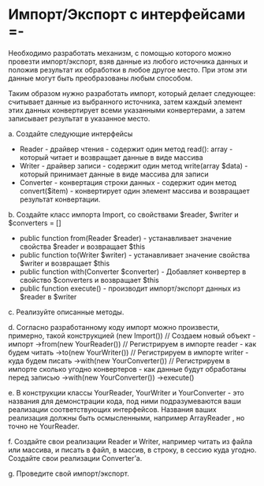 # Импорт/Экспорт с интерфейсами =-

Необходимо разработать механизм, с помощью которого можно провезти импорт/экспорт, взяв данные из
любого источника данных и положив результат их обработки в любое другое место. При этом эти данные могут
быть преобразованы любым способом.

Таким образом нужно разработать импорт, который делает следующее: считывает данные из выбранного
источника, затем каждый элемент этих данных конвертирует всеми указанными конвертерами, а затем записывает
результат в указанное место.

a. Создайте следующие интерфейсы
- Reader - драйвер чтения - содержит один метод read(): array - который читает и возвращает
данные в виде массива
- Writer - драйвер записи - содержит один метод write(array $data) - который принимает
данные в виде массива для записи
- Converter - конвертация строки данных - содержит один метод convert($item) - конвертирует
один элемент массива и возвращает результат конвертации.

b. Создайте класс импорта Import, со свойствами $reader, $writer и $converters = []
- public function from(Reader $reader) - устанавливает значение свойства $reader и возвращает
$this
- public function to(Writer $writer) - устанавливает значение свойства $writer и возвращает
$this
- public function with(Converter $converter) - Добавляет конвертер в свойство $converters и
возвращает $this
- public function execute() - производит импорт/экспорт данных из $reader в $writer

c. Реализуйте описанные методы.

d. Согласно разработанному коду импорт можно произвести, примерно, такой конструкцией
(new Import()) // Создаем новый объект - импорт
->from(new YourReader()) // Регистрируем в импорте reader - как будем читать
->to(new YourWriter()) // Регистрируем в импорте writer - куда будем писать
->with(new YourConverter()) // Регистрируем в импорте сколько угодно конвертеров - как
данные будут обработаны перед записью
->with(new YourConverter())
->execute()

e. В конструкции классы YourReader, YourWriter и YourConverter - это названия для демонстрации
кода, под ними подразумеваются ваши реализации соответствующих интерфейсов. Названия
ваших реализация должны быть осмысленными, например ArrayReader , но точно не YourReader.

f. Создайте свои реализации Reader и Writer, например читать из файла или массива, и писать в
файл, в массив, в строку, в сессию куда угодно. Создайте свои реализации Converter’а.

g. Проведите свой импорт/экспорт.
